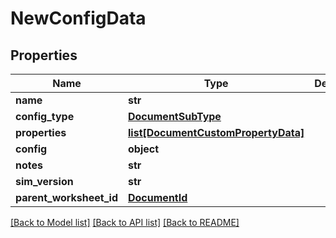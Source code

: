# NewConfigData

## Properties
Name | Type | Description | Notes
------------ | ------------- | ------------- | -------------
**name** | **str** |  | [optional] 
**config_type** | [**DocumentSubType**](DocumentSubType.md) |  | [optional] 
**properties** | [**list[DocumentCustomPropertyData]**](DocumentCustomPropertyData.md) |  | [optional] 
**config** | **object** |  | [optional] 
**notes** | **str** |  | [optional] 
**sim_version** | **str** |  | [optional] 
**parent_worksheet_id** | [**DocumentId**](DocumentId.md) |  | [optional] 

[[Back to Model list]](../README.md#documentation-for-models) [[Back to API list]](../README.md#documentation-for-api-endpoints) [[Back to README]](../README.md)


